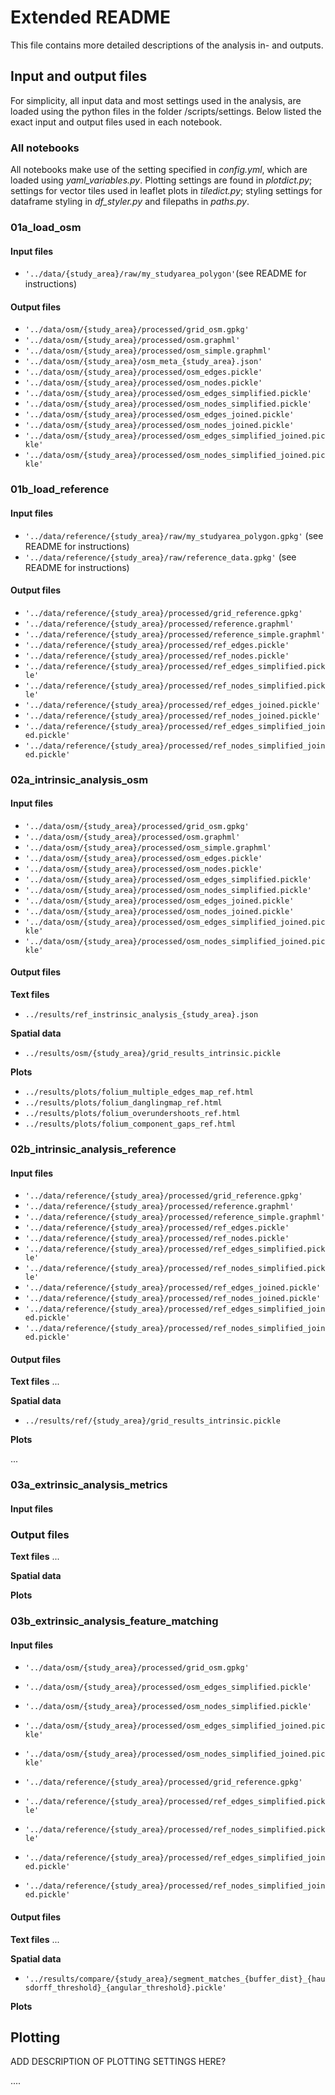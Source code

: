 # Extended README

This file contains more detailed descriptions of the analysis in- and outputs.

## Input and output files

For simplicity, all input data and most settings used in the analysis, are loaded using the python files in the folder /scripts/settings. Below listed the exact input and output files used in each notebook.

### All notebooks

All notebooks make use of the setting specified in *config.yml*, which are loaded using *yaml_variables.py*.
Plotting settings are found in *plotdict.py*; settings for vector tiles used in leaflet plots in *tiledict.py*; styling settings for dataframe styling in *df_styler.py* and filepaths in *paths.py*.

### 01a_load_osm

#### Input files

- `'../data/{study_area}/raw/my_studyarea_polygon'`(see README for instructions)

#### Output files

- `'../data/osm/{study_area}/processed/grid_osm.gpkg'`
- `'../data/osm/{study_area}/processed/osm.graphml'`
- `'../data/osm/{study_area}/processed/osm_simple.graphml'`
- `'../data/osm/{study_area}/osm_meta_{study_area}.json'`
- `'../data/osm/{study_area}/processed/osm_edges.pickle'`
- `'../data/osm/{study_area}/processed/osm_nodes.pickle'`
- `'../data/osm/{study_area}/processed/osm_edges_simplified.pickle'`
- `'../data/osm/{study_area}/processed/osm_nodes_simplified.pickle'`
- `'../data/osm/{study_area}/processed/osm_edges_joined.pickle'`
- `'../data/osm/{study_area}/processed/osm_nodes_joined.pickle'`
- `'../data/osm/{study_area}/processed/osm_edges_simplified_joined.pickle'`
- `'../data/osm/{study_area}/processed/osm_nodes_simplified_joined.pickle'`

### 01b_load_reference

#### Input files

- `'../data/reference/{study_area}/raw/my_studyarea_polygon.gpkg'` (see README for instructions)
- `'../data/reference/{study_area}/raw/reference_data.gpkg'` (see README for instructions)

#### Output files

- `'../data/reference/{study_area}/processed/grid_reference.gpkg'`
- `'../data/reference/{study_area}/processed/reference.graphml'`
- `'../data/reference/{study_area}/processed/reference_simple.graphml'`
- `'../data/reference/{study_area}/processed/ref_edges.pickle'`
- `'../data/reference/{study_area}/processed/ref_nodes.pickle'`
- `'../data/reference/{study_area}/processed/ref_edges_simplified.pickle'`
- `'../data/reference/{study_area}/processed/ref_nodes_simplified.pickle'`
- `'../data/reference/{study_area}/processed/ref_edges_joined.pickle'`
- `'../data/reference/{study_area}/processed/ref_nodes_joined.pickle'`
- `'../data/reference/{study_area}/processed/ref_edges_simplified_joined.pickle'`
- `'../data/reference/{study_area}/processed/ref_nodes_simplified_joined.pickle'`

### 02a_intrinsic_analysis_osm

#### Input files

- `'../data/osm/{study_area}/processed/grid_osm.gpkg'`
- `'../data/osm/{study_area}/processed/osm.graphml'`
- `'../data/osm/{study_area}/processed/osm_simple.graphml'`
- `'../data/osm/{study_area}/processed/osm_edges.pickle'`
- `'../data/osm/{study_area}/processed/osm_nodes.pickle'`
- `'../data/osm/{study_area}/processed/osm_edges_simplified.pickle'`
- `'../data/osm/{study_area}/processed/osm_nodes_simplified.pickle'`
- `'../data/osm/{study_area}/processed/osm_edges_joined.pickle'`
- `'../data/osm/{study_area}/processed/osm_nodes_joined.pickle'`
- `'../data/osm/{study_area}/processed/osm_edges_simplified_joined.pickle'`
- `'../data/osm/{study_area}/processed/osm_nodes_simplified_joined.pickle'`

#### Output files

**Text files**

- `../results/ref_instrinsic_analysis_{study_area}.json`

**Spatial data**

- `../results/osm/{study_area}/grid_results_intrinsic.pickle`

**Plots**

- `../results/plots/folium_multiple_edges_map_ref.html`
- `../results/plots/folium_danglingmap_ref.html`
- `../results/plots/folium_overundershoots_ref.html`
- `../results/plots/folium_component_gaps_ref.html`

### 02b_intrinsic_analysis_reference

#### Input files

- `'../data/reference/{study_area}/processed/grid_reference.gpkg'`
- `'../data/reference/{study_area}/processed/reference.graphml'`
- `'../data/reference/{study_area}/processed/reference_simple.graphml'`
- `'../data/reference/{study_area}/processed/ref_edges.pickle'`
- `'../data/reference/{study_area}/processed/ref_nodes.pickle'`
- `'../data/reference/{study_area}/processed/ref_edges_simplified.pickle'`
- `'../data/reference/{study_area}/processed/ref_nodes_simplified.pickle'`
- `'../data/reference/{study_area}/processed/ref_edges_joined.pickle'`
- `'../data/reference/{study_area}/processed/ref_nodes_joined.pickle'`
- `'../data/reference/{study_area}/processed/ref_edges_simplified_joined.pickle'`
- `'../data/reference/{study_area}/processed/ref_nodes_simplified_joined.pickle'`

#### Output files

**Text files**
...

**Spatial data**

- `../results/ref/{study_area}/grid_results_intrinsic.pickle`

**Plots**

...

### 03a_extrinsic_analysis_metrics

#### Input files

### Output files

**Text files**
...

**Spatial data**

**Plots**

### 03b_extrinsic_analysis_feature_matching

#### Input files

- `'../data/osm/{study_area}/processed/grid_osm.gpkg'`
- `'../data/osm/{study_area}/processed/osm_edges_simplified.pickle'`
- `'../data/osm/{study_area}/processed/osm_nodes_simplified.pickle'`
- `'../data/osm/{study_area}/processed/osm_edges_simplified_joined.pickle'`
- `'../data/osm/{study_area}/processed/osm_nodes_simplified_joined.pickle'`

- `'../data/reference/{study_area}/processed/grid_reference.gpkg'`
- `'../data/reference/{study_area}/processed/ref_edges_simplified.pickle'`
- `'../data/reference/{study_area}/processed/ref_nodes_simplified.pickle'`
- `'../data/reference/{study_area}/processed/ref_edges_simplified_joined.pickle'`
- `'../data/reference/{study_area}/processed/ref_nodes_simplified_joined.pickle'`

#### Output files

**Text files**
...

**Spatial data**

- `'../results/compare/{study_area}/segment_matches_{buffer_dist}_{hausdorff_threshold}_{angular_threshold}.pickle'`

**Plots**

## Plotting

ADD DESCRIPTION OF PLOTTING SETTINGS HERE?

....
